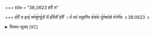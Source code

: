+++
title = "38_0623 हरी त"

+++
ह꣡री꣢ त इन्द्र꣣ श्म꣡श्रू꣢ण्यु꣣तो꣡ ते꣢ ह꣣रि꣢तौ꣣ ह꣡री꣢ । तं꣡ त्वा꣢ स्तुवन्ति क꣣व꣡यः꣢ पु꣣रु꣡षा꣢सो व꣣न꣡र्ग꣢वः ॥ 38:0623 ॥

<details><summary>विस्वर-मूलम् (VC)</summary>

हरी त इन्द्र श्मश्रूण्युतो ते हरितौ हरी । तं त्वा स्तुवन्ति कवयः पुरुषासो वनर्गवः ॥६२३
</details>